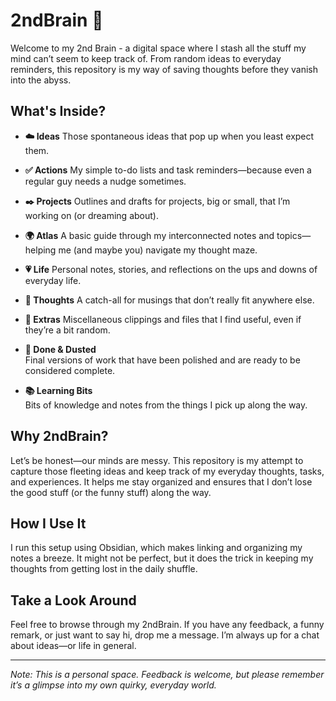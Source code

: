 # 2ndBrain 🧠

Welcome to my 2nd Brain - a digital space where I stash all the stuff my mind can’t seem to keep track of. From random ideas to everyday reminders, this repository is my way of saving thoughts before they vanish into the abyss.

## What's Inside?

- **☁️ Ideas**
  Those spontaneous ideas that pop up when you least expect them.

- **✅ Actions**
  My simple to-do lists and task reminders—because even a regular guy needs a nudge sometimes.

- **✒️ Projects**
  Outlines and drafts for projects, big or small, that I’m working on (or dreaming about).

- **🌍 Atlas**
  A basic guide through my interconnected notes and topics—helping me (and maybe you) navigate my thought maze.

- **💗 Life**
  Personal notes, stories, and reflections on the ups and downs of everyday life.

- **💭 Thoughts**
  A catch-all for musings that don’t really fit anywhere else.

- **📎 Extras**
  Miscellaneous clippings and files that I find useful, even if they’re a bit random.

- **🎉 Done & Dusted**  
  Final versions of work that have been polished and are ready to be considered complete.

- **📚 Learning Bits**  
  Bits of knowledge and notes from the things I pick up along the way.

## Why 2ndBrain?

Let’s be honest—our minds are messy. This repository is my attempt to capture those fleeting ideas and keep track of my everyday thoughts, tasks, and experiences. It helps me stay organized and ensures that I don’t lose the good stuff (or the funny stuff) along the way.

## How I Use It

I run this setup using Obsidian, which makes linking and organizing my notes a breeze. It might not be perfect, but it does the trick in keeping my thoughts from getting lost in the daily shuffle.

## Take a Look Around

Feel free to browse through my 2ndBrain. If you have any feedback, a funny remark, or just want to say hi, drop me a message. I’m always up for a chat about ideas—or life in general.

---

*Note: This is a personal space. Feedback is welcome, but please remember it’s a glimpse into my own quirky, everyday world.*
